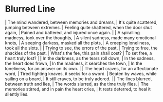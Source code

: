 Blurred Line
=================

| The mind wandered, between memories and dreams,
| It's quite scattered, jumping between extremes.
| Feeling quite shattered, when the door shut again,
| Pained and battered, and injured once again.
| 
| A spiralling madness, took over the thoughts,
| A silent sadness, made many emotional knots,
| A seeping darkess, masked all the plots,
| A creeping loneliness, took all the slots.
| 
| Trying to see, the errors of the past,
| Trying to free, the shackles of the past,
| What's the fee, this pain shall cost?
| To set free, a heart truly lost?
| 
| In the darkness, as the tears roll down,
| In the sadness, the heart does frown,
| In the madness, it searches the town,
| In the loneliness, for an answer on its own.
| 
| The heart craves, for an affectionate word,
| Tired fighting knaves, it seeks for a sword.
| Beaten by waves, while sailing on a board,
| It still craves, to be truly adored.
| 
| The lines blurred, between truth and lies,
| The words slurred, as the time truly flies.
| The memories stirred, and in pain the heart cries,
| It rests deterred, to heal it silently lies.